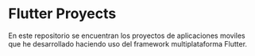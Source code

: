 # Flutter Proyects

En este repositorio se encuentran los proyectos de aplicaciones moviles que he desarrollado haciendo uso del framework multiplataforma Flutter.
